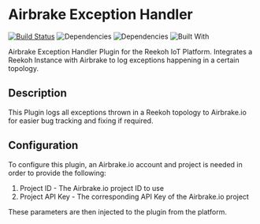 # Airbrake Exception Handler
[![Build Status](https://travis-ci.org/Reekoh/airbrake-exception-handler.svg)](https://travis-ci.org/Reekoh/airbrake-exception-handler)
![Dependencies](https://img.shields.io/david/Reekoh/airbrake-exception-handler.svg)
![Dependencies](https://img.shields.io/david/dev/Reekoh/airbrake-exception-handler.svg)
![Built With](https://img.shields.io/badge/built%20with-gulp-red.svg)

Airbrake Exception Handler Plugin for the Reekoh IoT Platform. Integrates a Reekoh Instance with Airbrake to log exceptions happening in a certain topology.

## Description
This Plugin logs all exceptions thrown in a Reekoh topology to Airbrake.io for easier bug tracking and fixing if required.

## Configuration
To configure this plugin, an Airbrake.io account and project is needed in order to provide the following:

1. Project ID - The Airbrake.io project ID to use
2. Project API Key - The corresponding API Key of the Airbrake.io project

These parameters are then injected to the plugin from the platform.